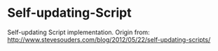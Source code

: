 Self-updating-Script
====================

Self-updating Script implementation. Origin from: http://www.stevesouders.com/blog/2012/05/22/self-updating-scripts/
